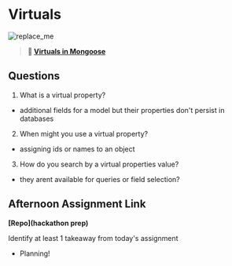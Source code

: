 # Virtuals

![replace_me](https://codeworks.blob.core.windows.net/public/assets/img/illustrations/placeholder.svg)

> **📖 [Virtuals in Mongoose](https://codeworksacademy.com/fs-student-guide/resources/wk5/04-Virtuals)**

## Questions

1. What is a virtual property?
- additional fields for a model but their properties don't persist in databases

2. When might you use a virtual property?
- assigning ids or names to an object

3. How do you search by a virtual properties value?
- they arent available for queries or field selection?

## Afternoon Assignment Link

**[Repo](hackathon prep)**

Identify at least 1 takeaway from today's assignment
- Planning!